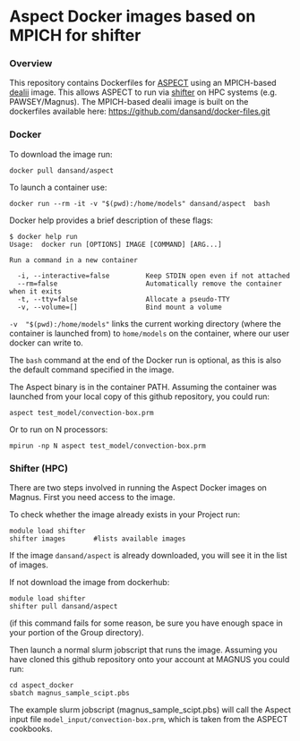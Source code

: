 # Aspect Docker images based on MPICH for shifter

### Overview

This repository contains Dockerfiles for [ASPECT](https://aspect.geodynamics.org/) using an MPICH-based [dealii](https://www.dealii.org/) image. This allows ASPECT to run via [shifter](https://github.com/NERSC/shifter) on HPC systems (e.g. PAWSEY/Magnus). The MPICH-based dealii image is built on the dockerfiles available here:  https://github.com/dansand/docker-files.git

### Docker

To download the image run:

`docker pull dansand/aspect`

To launch a container use:

`docker run --rm -it -v "$(pwd):/home/models" dansand/aspect  bash`

Docker help provides a brief description of these flags:

```
$ docker help run
Usage:	docker run [OPTIONS] IMAGE [COMMAND] [ARG...]

Run a command in a new container

  -i, --interactive=false         Keep STDIN open even if not attached
  --rm=false                      Automatically remove the container when it exits
  -t, --tty=false                 Allocate a pseudo-TTY
  -v, --volume=[]                 Bind mount a volume
```

`-v  "$(pwd):/home/models"` links the current working directory (where the container is launched from) to `home/models` on the container, where our user docker can write to.

The `bash` command at the end of the Docker run is optional, as this is also the default command specified in the image.

The Aspect binary is in the container PATH.  Assuming the container was launched from your local copy of this github repository, you could run:

`aspect test_model/convection-box.prm`

Or to run on N processors:

`mpirun -np N aspect test_model/convection-box.prm`

### Shifter (HPC)


There are two steps involved in running the Aspect Docker images on Magnus. First you need access to the image.

To check whether the image already exists in your Project run:

```
module load shifter
shifter images       #lists available images
```
If the image `dansand/aspect` is already downloaded, you will see it in the list of images.

If not download the image from dockerhub:

```
module load shifter
shifter pull dansand/aspect
```

(if this command fails for some reason, be sure you have enough space in your portion of the Group directory).

Then launch a normal slurm jobscript that runs the image. Assuming you have cloned this github repository onto your account at MAGNUS you could run:

```
cd aspect_docker
sbatch magnus_sample_scipt.pbs
```

The example slurm jobscript (magnus_sample_scipt.pbs) will call the Aspect input file `model_input/convection-box.prm`, which is taken from the ASPECT cookbooks.
